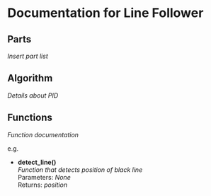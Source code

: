 # Documentation for Line Follower

## Parts
*Insert part list* 

## Algorithm
*Details about PID*

## Functions
*Function documentation*

e.g.  
- **detect_line()**  
*Function that detects position of black line*  
Parameters: *None*  
Returns: *position*  
